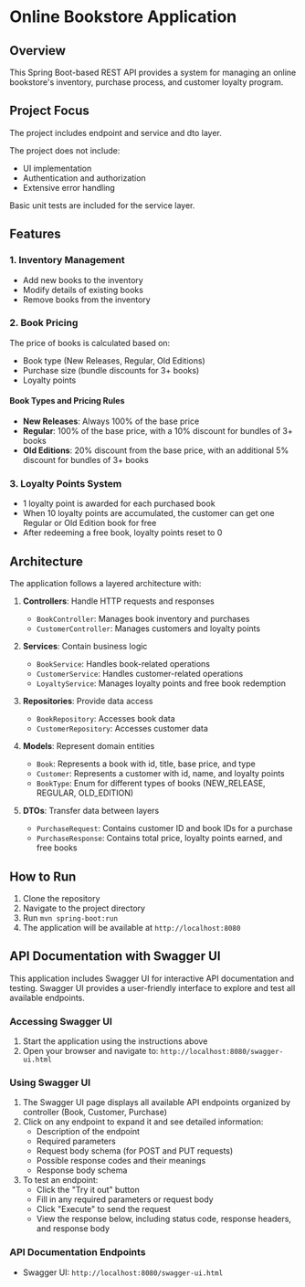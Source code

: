 # Online Bookstore Application

## Overview

This Spring Boot-based REST API provides a system for managing an online bookstore's inventory, purchase process, and customer loyalty program.

## Project Focus

The project includes endpoint and service and dto layer.

The project does not include:
- UI implementation
- Authentication and authorization
- Extensive error handling

Basic unit tests are included for the service layer.

## Features

### 1. Inventory Management
- Add new books to the inventory
- Modify details of existing books
- Remove books from the inventory

### 2. Book Pricing
The price of books is calculated based on:
- Book type (New Releases, Regular, Old Editions)
- Purchase size (bundle discounts for 3+ books)
- Loyalty points

#### Book Types and Pricing Rules
- **New Releases**: Always 100% of the base price
- **Regular**: 100% of the base price, with a 10% discount for bundles of 3+ books
- **Old Editions**: 20% discount from the base price, with an additional 5% discount for bundles of 3+ books

### 3. Loyalty Points System
- 1 loyalty point is awarded for each purchased book
- When 10 loyalty points are accumulated, the customer can get one Regular or Old Edition book for free
- After redeeming a free book, loyalty points reset to 0

## Architecture

The application follows a layered architecture with:

1. **Controllers**: Handle HTTP requests and responses
   - `BookController`: Manages book inventory and purchases
   - `CustomerController`: Manages customers and loyalty points

2. **Services**: Contain business logic
   - `BookService`: Handles book-related operations
   - `CustomerService`: Handles customer-related operations
   - `LoyaltyService`: Manages loyalty points and free book redemption

3. **Repositories**: Provide data access
   - `BookRepository`: Accesses book data
   - `CustomerRepository`: Accesses customer data

4. **Models**: Represent domain entities
   - `Book`: Represents a book with id, title, base price, and type
   - `Customer`: Represents a customer with id, name, and loyalty points
   - `BookType`: Enum for different types of books (NEW_RELEASE, REGULAR, OLD_EDITION)

5. **DTOs**: Transfer data between layers
   - `PurchaseRequest`: Contains customer ID and book IDs for a purchase
   - `PurchaseResponse`: Contains total price, loyalty points earned, and free books

   

## How to Run

1. Clone the repository
2. Navigate to the project directory
3. Run `mvn spring-boot:run`
4. The application will be available at `http://localhost:8080`

## API Documentation with Swagger UI

This application includes Swagger UI for interactive API documentation and testing. Swagger UI provides a user-friendly interface to explore and test all available endpoints.

### Accessing Swagger UI

1. Start the application using the instructions above
2. Open your browser and navigate to: `http://localhost:8080/swagger-ui.html`

### Using Swagger UI

1. The Swagger UI page displays all available API endpoints organized by controller (Book, Customer, Purchase)
2. Click on any endpoint to expand it and see detailed information:
   - Description of the endpoint
   - Required parameters
   - Request body schema (for POST and PUT requests)
   - Possible response codes and their meanings
   - Response body schema
3. To test an endpoint:
   - Click the "Try it out" button
   - Fill in any required parameters or request body
   - Click "Execute" to send the request
   - View the response below, including status code, response headers, and response body

### API Documentation Endpoints

- Swagger UI: `http://localhost:8080/swagger-ui.html`
